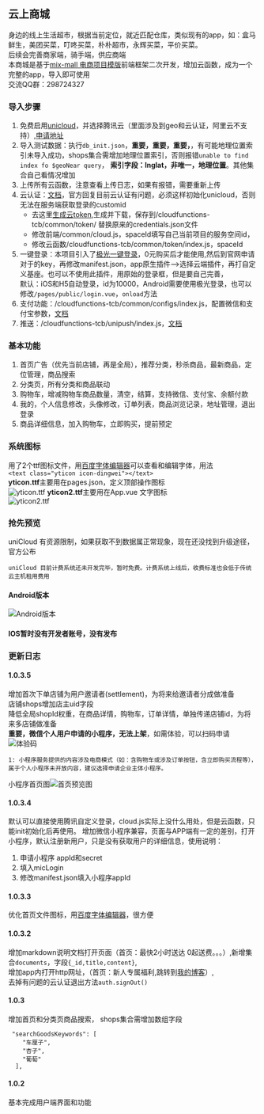 ## 云上商城 
身边的线上生活超市，根据当前定位，就近匹配仓库，类似现有的app，如：盒马鲜生，美团买菜，叮咚买菜，朴朴超市，永辉买菜，平价买菜。  
后续会完善商家端，骑手端，供应商端  
本商城是基于[mix-mall 电商项目模版](https://ext.dcloud.net.cn/plugin?id=200)前端框架二次开发，增加云函数，成为一个完整的app，导入即可使用  
交流QQ群：298724327  

### 导入步骤
1. 免费启用[unicloud](https://uniapp.dcloud.io/uniCloud/README)，并选择腾讯云（里面涉及到geo和云认证，阿里云不支持）,[申请地址](https://unicloud.dcloud.net.cn/home)
2. 导入测试数据：执行`db_init.json`，**重要，重要，重要，**，有可能地理位置索引未导入成功，shops集合需增加地理位置索引，否则报错`unable to find index fo $geoNear query`，	**索引字段：lnglat，非唯一，地理位置**。其他集合自己看情况增加  
3. 上传所有云函数，注意查看上传日志，如果有报错，需要重新上传
4. 云认证：[文档](https://uniapp.dcloud.io/uniCloud/authentication)，官方回复目前云认证有问题，必须这样初始化unicloud，否则无法在服务端获取登录的customid  
	- 去这里[生成云token](https://unicloud.dcloud.net.cn/token),生成并下载，保存到/cloudfunctions-tcb/common/token/ 替换原来的credentials.json文件
	- 修改前端/common/cloud.js，spaceId填写自己当前项目的服务空间id，    
	- 修改云函数/cloudfunctions-tcb/common/token/index.js，spaceId   
5. 一键登录：本项目引入了[极光一键登录](https://ext.dcloud.net.cn/plugin?id=1356)，0元购买后才能使用,然后到官网申请对于的key，再修改manifest.json，app原生插件-->选择云端插件，再打自定义基座。也可以不使用此插件，用原始的登录框，但是要自己完善，  
默认：iOS和H5自动登录，id为10000，Android需要使用极光登录，也可以修改`/pages/public/login.vue`，`onload`方法
6. 支付功能：/cloudfunctions-tcb/common/configs/index.js，配置微信和支付宝参数，[文档](https://uniapp.dcloud.io/uniCloud/unipay)
7. 推送：/cloudfunctions-tcb/unipush/index.js，[文档](https://uniapp.dcloud.io/api/plugins/push)

### 基本功能
1. 首页广告（优先当前店铺，再是全局），推荐分类，秒杀商品，最新商品，定位管理，商品搜索
2. 分类页，所有分类和商品联动
3. 购物车，增减购物车商品数量，清空，结算，支持微信、支付宝、余额付款
4. 我的，个人信息修改，头像修改，订单列表，商品浏览记录，地址管理，退出登录
5. 商品详细信息，加入购物车，立即购买，提前预定

### 系统图标
用了2个ttf图标文件，用[百度字体编辑器](http://fontstore.baidu.com/static/editor/index.html)可以查看和编辑字体，用法  
```<text class="yticon icon-dingwei"></text>```  
**yticon.ttf**主要用在pages.json，定义顶部操作图标  
![yticon.ttf](https://636c-cloud-market-3c5868-1302181076.tcb.qcloud.la/images/ttf/ttf01.jpg) 
**yticon2.ttf**主要用在App.vue 文字图标  
![yticon2.ttf](https://636c-cloud-market-3c5868-1302181076.tcb.qcloud.la/images/ttf/ttf02.jpg) 
### 抢先预览
uniCloud 有资源限制，如果获取不到数据属正常现象，现在还没找到升级途径，官方公布
```
uniCloud 目前计费系统还未开发完毕，暂时免费。计费系统上线后，收费标准也会低于传统云主机租用费用
```

#### Android版本

![Android版本](https://636c-cloud-market-3c5868-1302181076.tcb.qcloud.la/apk/apk_qrcode.png)

#### IOS暂时没有开发者账号，没有发布

### 更新日志
#### 1.0.3.5
增加首次下单店铺为用户邀请者(settlement)，为将来给邀请者分成做准备  
店铺shops增加店主uid字段  
降低全局shopId权重，在商品详情，购物车，订单详情，单独传递店铺id，为将来多店铺做准备  
**重要，微信个人用户申请的小程序，无法上架**，如需体验，可以扫码申请 ![体验码](https://636c-cloud-market-3c5868-1302181076.tcb.qcloud.la/apk/tiyan.jpg)  

```
1: 小程序服务提供的内容涉及电商模式（如：含购物车或涉及订单按钮，含立即购买流程等），属于个人小程序未开放内容，建议选择申请企业主体小程序。
```
小程序首页图![首页预览图](https://636c-cloud-market-3c5868-1302181076.tcb.qcloud.la/apk/微信图片_20200622181329.jpg)
#### 1.0.3.4
默认可以直接使用腾讯自定义登录，cloud.js实际上没什么用处，但是云函数，只能init初始化后再使用。
增加微信小程序兼容，页面与APP端有一定的差别，打开小程序，默认注册新用户，只是没有获取用户的详细信息，使用说明：
1. 申请小程序 appId和secret
2. 填入micLogin
3. 修改manifest.json填入小程序appId

#### 1.0.3.3
优化首页文件图标，用[百度字体编辑器](http://fontstore.baidu.com/static/editor/index.html)，很方便
#### 1.0.3.2
增加markdown说明文档打开页面（首页：最快2小时送达  0起送费。。。）,新增集合`documents`，字段`{_id,title,content}`,  
增加app内打开http网址，（首页：新人专属福利,跳转到[我的博客](https://www.cjblog.org)）,  
去掉有问题的云认证退出方法`auth.signOut()`
#### 1.0.3 
增加首页和分类页商品搜索，
shops集合需增加数组字段
```
 "searchGoodsKeywords": [
    "车厘子",
    "杏子",
    "葡萄"
  ],
```
#### 1.0.2 
 基本完成用户端界面和功能